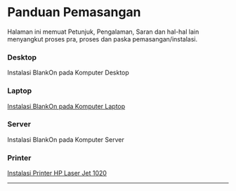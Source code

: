 # Panduan Pemasangan
Halaman ini memuat Petunjuk, Pengalaman, Saran dan hal-hal lain menyangkut
proses pra, proses dan paska pemasangan/instalasi.

### Desktop
Instalasi BlankOn pada Komputer Desktop

### Laptop
[Instalasi BlankOn pada Komputer Laptop](/Instalasi/Laptop.md)

### Server
Instalasi BlankOn pada Komputer Server

### Printer
[Instalasi Printer HP Laser Jet 1020](/Instalasi/HPLaserjet1020.md)
 
 
---
 
